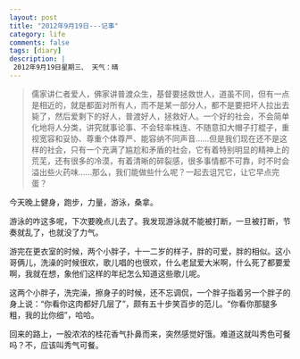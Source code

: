 ```yaml
---
layout: post
title: "2012年9月19日---记事"
category: life
comments: false
tags: [diary]
description: |
 2012年9月19日星期三、 天气：晴
---
```


> 儒家讲仁者爱人，佛家讲普渡众生，基督要拯救世人，道虽不同，但有一点是相近的，就是都面对所有人，而不是某一部分人，都不是要把坏人拉出去毙了，然后爱剩下的好人，普渡好人，拯救好人。一个好的社会，不会简单化地将人分类，讲究就事论事、不会轻率株连、不随意扣大帽子打棍子，重视宽容和妥协、尊重个体尊严、能容纳不同声音……但是我们现在还不是这样的社会，只有一个充满了尴尬和矛盾的社会，它有着特别明显的精神上的荒芜，还有很多的冷漠，有着清晰的碎裂感，很多事情都不可靠，时不时会溢出些火药味……那么，我们能做些什么呢？一起去诅咒它，让它早点完蛋？

今天晚上健身，跑步，力量，游泳，桑拿。

游泳的咋这多呢，下次要晚点儿去了。我发现游泳就不能被打断，一旦被打断，节奏就乱了，也就没了力气。

游完在更衣室的时候，两个小胖子，十一二岁的样子，胖的可爱，胖的相似。这小哥俩儿，洗澡的时候很欢，歌儿唱的也很欢，什么老鼠爱大米啊，什么死了都要爱啊，我就在想，象他们这样的年纪怎么知道这些歌儿呢。

这两个小胖子，洗完澡，擦身子的时候，还不忘调侃，一个胖子指着另一个胖子的身上说：“你看你这肉都好几层了”，颇有五十步笑百步的范儿。“你看你那腿多粗，我的比你细”，哈哈。

回来的路上，一股浓浓的桂花香气扑鼻而来，突然感觉好饿。难道这就叫秀色可餐吗？不，应该叫秀气可餐。

